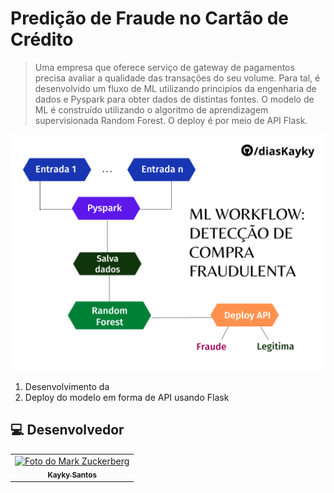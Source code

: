 # Predição de Fraude no Cartão de Crédito

> Uma empresa que oferece serviço de gateway de pagamentos precisa avaliar a qualidade das transações do seu volume. Para tal, é desenvolvido um fluxo de ML utilizando principios da engenharia de dados e Pyspark para obter dados de distintas fontes. O modelo de ML é construído utilizando o algoritmo de aprendizagem supervisionada Random Forest. O deploy é por meio de API Flask. 

![alt text](https://github.com/diasKayky/predicao_fraude-random-forest/blob/main/project_structure.png)

1. Desenvolvimento da 
2. Deploy do modelo em forma de API usando Flask

##  💻 Desenvolvedor


<table>
  <tr>
    <td align="center">
      <a href="#">
        <img src="https://avatars.githubusercontent.com/u/75142111?v=4" width="100px;" alt="Foto do Mark Zuckerberg"/><br>
        <sub>
          <b>Kayky Santos</b>
        </sub>
      </a>
    </td>
  </tr>
</table>
